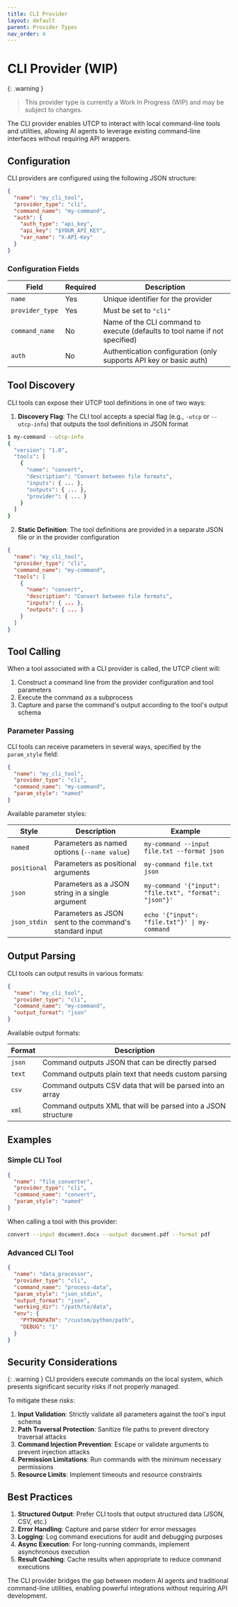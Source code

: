 ```yaml
---
title: CLI Provider
layout: default
parent: Provider Types
nav_order: 4
---
```


# CLI Provider (WIP)

{: .warning }
> This provider type is currently a Work In Progress (WIP) and may be subject to changes.

The CLI provider enables UTCP to interact with local command-line tools and utilities, allowing AI agents to leverage existing command-line interfaces without requiring API wrappers.

## Configuration

CLI providers are configured using the following JSON structure:

```json
{
  "name": "my_cli_tool",
  "provider_type": "cli",
  "command_name": "my-command",
  "auth": {
    "auth_type": "api_key",
    "api_key": "$YOUR_API_KEY",
    "var_name": "X-API-Key"
  }
}
```

### Configuration Fields

| Field | Required | Description |
|-------|----------|--------------|
| `name` | Yes | Unique identifier for the provider |
| `provider_type` | Yes | Must be set to `"cli"` |
| `command_name` | No | Name of the CLI command to execute (defaults to tool name if not specified) |
| `auth` | No | Authentication configuration (only supports API key or basic auth) |

## Tool Discovery

CLI tools can expose their UTCP tool definitions in one of two ways:

1. **Discovery Flag**: The CLI tool accepts a special flag (e.g., `-utcp` or `--utcp-info`) that outputs the tool definitions in JSON format

```bash
$ my-command --utcp-info
{
  "version": "1.0",
  "tools": [
    {
      "name": "convert",
      "description": "Convert between file formats",
      "inputs": { ... },
      "outputs": { ... },
      "provider": { ... }
    }
  ]
}
```

2. **Static Definition**: The tool definitions are provided in a separate JSON file or in the provider configuration

```json
{
  "name": "my_cli_tool",
  "provider_type": "cli",
  "command_name": "my-command",
  "tools": [
    {
      "name": "convert",
      "description": "Convert between file formats",
      "inputs": { ... },
      "outputs": { ... }
    }
  ]
}
```

## Tool Calling

When a tool associated with a CLI provider is called, the UTCP client will:

1. Construct a command line from the provider configuration and tool parameters
2. Execute the command as a subprocess
3. Capture and parse the command's output according to the tool's output schema

### Parameter Passing

CLI tools can receive parameters in several ways, specified by the `param_style` field:

```json
{
  "name": "my_cli_tool",
  "provider_type": "cli",
  "command_name": "my-command",
  "param_style": "named"
}
```

Available parameter styles:

| Style | Description | Example |
|-------|-------------|---------|
| `named` | Parameters as named options (`--name value`) | `my-command --input file.txt --format json` |
| `positional` | Parameters as positional arguments | `my-command file.txt json` |
| `json` | Parameters as a JSON string in a single argument | `my-command '{"input": "file.txt", "format": "json"}'` |
| `json_stdin` | Parameters as JSON sent to the command's standard input | `echo '{"input": "file.txt"}' \| my-command` |

## Output Parsing

CLI tools can output results in various formats:

```json
{
  "name": "my_cli_tool",
  "provider_type": "cli",
  "command_name": "my-command",
  "output_format": "json"
}
```

Available output formats:

| Format | Description |
|--------|-------------|
| `json` | Command outputs JSON that can be directly parsed |
| `text` | Command outputs plain text that needs custom parsing |
| `csv` | Command outputs CSV data that will be parsed into an array |
| `xml` | Command outputs XML that will be parsed into a JSON structure |

## Examples

### Simple CLI Tool

```json
{
  "name": "file_converter",
  "provider_type": "cli",
  "command_name": "convert",
  "param_style": "named"
}
```

When calling a tool with this provider:
```bash
convert --input document.docx --output document.pdf --format pdf
```

### Advanced CLI Tool

```json
{
  "name": "data_processor",
  "provider_type": "cli",
  "command_name": "process-data",
  "param_style": "json_stdin",
  "output_format": "json",
  "working_dir": "/path/to/data",
  "env": {
    "PYTHONPATH": "/custom/python/path",
    "DEBUG": "1"
  }
}
```

## Security Considerations

{: .warning }
CLI providers execute commands on the local system, which presents significant security risks if not properly managed.

To mitigate these risks:

1. **Input Validation**: Strictly validate all parameters against the tool's input schema
2. **Path Traversal Protection**: Sanitize file paths to prevent directory traversal attacks
3. **Command Injection Prevention**: Escape or validate arguments to prevent injection attacks
4. **Permission Limitations**: Run commands with the minimum necessary permissions
5. **Resource Limits**: Implement timeouts and resource constraints

## Best Practices

1. **Structured Output**: Prefer CLI tools that output structured data (JSON, CSV, etc.)
2. **Error Handling**: Capture and parse stderr for error messages
3. **Logging**: Log command executions for audit and debugging purposes
4. **Async Execution**: For long-running commands, implement asynchronous execution
5. **Result Caching**: Cache results when appropriate to reduce command executions

The CLI provider bridges the gap between modern AI agents and traditional command-line utilities, enabling powerful integrations without requiring API development.
